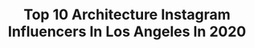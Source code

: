 ---
title: Top 10 Architecture Instagram Influencers In Los Angeles In 2020
description: >-
  Find top architecture Instagram influencers in Los Angeles in 2020. Most popular hashtags: #architecture #losangeles #california #interiordesign.
platform: Instagram
profiles:
  - username: "karamanndesign"
    fullname: >-
      Kara Mann
    location: "United States"
    followers: 26188
    engagement: 223
    commentsToLikes: 0.021254
    id: ck5hog0bgphu90i11sjbpwd5n
    verified: true
    hashtags: "#gettyvilla, #fromthearchives, #dollypartonchallenge, #inspo"
  - username: "harrisondesign"
    fullname: >-
      Harrison Design
    location: "United States"
    followers: 28992
    engagement: 218
    commentsToLikes: 0.022410
    id: ck5c7qg6380bn0i11pyzwmix2
    verified: false
    hashtags: "#cleandesign, #englishgarden, #firepit, #interiorsofinstagram"
  - username: "conexao.america"
    fullname: >-
      conexaoamerica
    location: "United States"
    followers: 8706
    engagement: 498
    commentsToLikes: 0.007069
    id: ck5q2yd9didcp0i11kxkjc1wh
    verified: false
    hashtags: "#newyorklife, #sinfrancisco, #covid19, #conexaoamerica"
  - username: "landrydesigngroup"
    fullname: >-
      Landry Design Group
    location: "United States"
    followers: 29275
    engagement: 136
    commentsToLikes: 0.016440
    id: ck5hi8jjfc7eq0i114o40ianv
    verified: false
    hashtags: "#interior, #paulwilliams, #exterior, #giselebundchen"
  - username: "losangeles_city"
    fullname: >-
      Official Los Angeles City Page
    location: "United States"
    followers: 487848
    engagement: 110
    commentsToLikes: 0.011773
    id: ck0u9zuqob2om0i19uuhab44e
    verified: false
    hashtags: "#losangelesgraff, #losangelesvacations, #life, #redondobeach"
  - username: "theoppenheimgroup"
    fullname: >-
      The Oppenheim Group
    location: "United States"
    followers: 54461
    engagement: 369
    commentsToLikes: 0.032190
    id: ck0w5koso442t0i19jczo1duw
    verified: true
    hashtags: "#realtor, #home, #photography, #netflix"
  - username: "george.townley"
    fullname: >-
      George Townley
    location: "United States"
    followers: 17803
    engagement: 899
    commentsToLikes: 0.019975
    id: ck6uetmrwt0wd0j71mdpgat0l
    verified: false
    hashtags: "#midcenturymodern, #california, #illustration, #griffithobservatory"
  - username: "emlee7"
    fullname: >-
      Emma Lee | Fashion designer
    location: "United States"
    followers: 28280
    engagement: 205
    commentsToLikes: 0.028564
    id: ck0txpr0hk27v0i19a4rpfpv4
    verified: false
    hashtags: "#lifewelltravelled, #architectureporn, #emma, #exploremore"
  - username: "realestate"
    fullname: >-
      @RealEstate
    location: "United States"
    followers: 76576
    engagement: 144
    commentsToLikes: 0.021968
    id: ck13b75i4u0ju0i19q6edh4b0
    verified: false
    hashtags: "#realestateagent, #kobikarp, #winecellar, #backyard"
  - username: "marmolradziner"
    fullname: >-
      Marmol Radziner
    location: "United States"
    followers: 35745
    engagement: 365
    commentsToLikes: 0.017044
    id: ck0tzxsqwrwq70i19shh9oyx5
    verified: false
    hashtags: "#openkitchen, #marmolradzinerlandscape, #ranchhouse, #2020ad100"
---